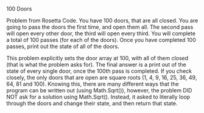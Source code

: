 100 Doors

Problem from Rosetta Code. You have 100 doors, that are all closed. You are going to pass the doors the first time, and open them all. The second pass will open every other door, the third will open every third. You will complete a total of 100 passes (for each of the doors). Once you have completed 100 passes, print out the state of all of the doors. 

This problem explicitly sets the door array at 100, with all of them closed (that is what the problem asks for). The final answer is a print out of the state of every single door, once the 100th pass is completed. If you check closely, the only doors that are open are square roots (1, 4, 9, 16, 25, 36, 49, 64, 81 and 100). Knowing this, there are many different ways that the program can be written out (using Math.Sqrt()), however, the problem DID NOT ask for a solution using Math.Sqrt(). Instead, it asked to literally loop through the doors and change their state, and then return that state.
